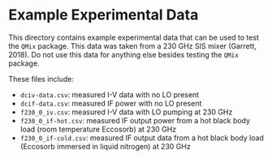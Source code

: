 Example Experimental Data
=========================

This directory contains example experimental data that can be used to test the ``QMix`` package. This data was taken from a 230 GHz SIS mixer (Garrett, 2018). Do not use this data for anything else besides testing the ``QMix`` package.

These files include:
   - ``dciv-data.csv``: measured I-V data with no LO present
   - ``dcif-data.csv``: measured IF power with no LO present
   - ``f230_0_iv.csv``: measured I-V data with LO pumping at 230 GHz
   - ``f230_0_if-hot.csv``: measured IF output power from a hot black body load (room temperature Eccosorb) at 230 GHz
   - ``f230_0_if-cold.csv``: measured IF output data from a hot black body load (Eccosorb immersed in liquid nitrogen) at 230 GHz
